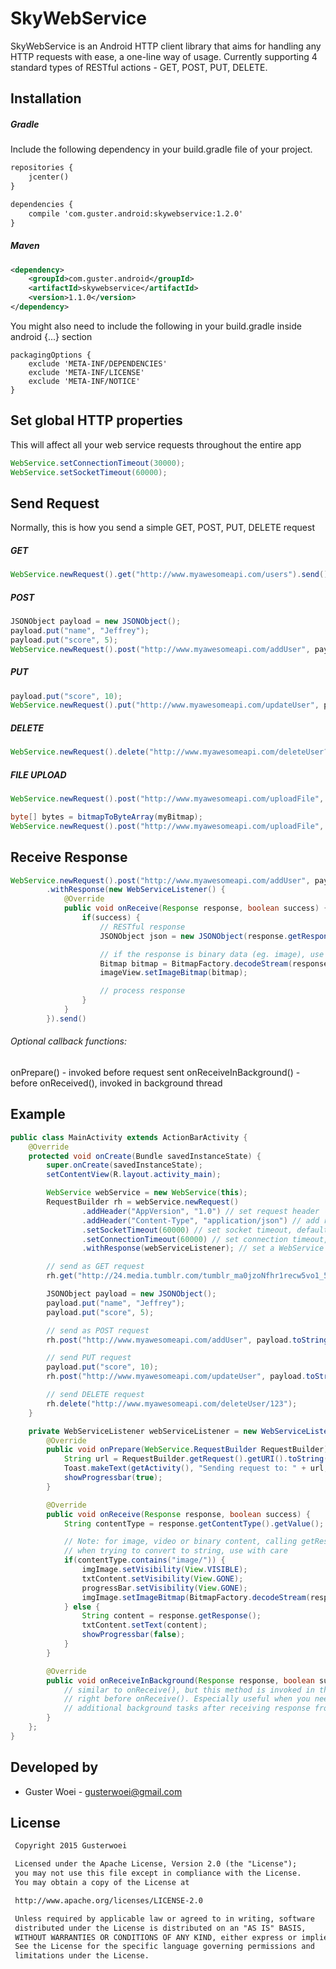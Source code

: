 # SkyWebService

SkyWebService is an Android HTTP client library that aims for handling any HTTP requests with ease,
a one-line way of usage. Currently supporting 4 standard types of RESTful actions - GET, POST, PUT, DELETE.

## Installation
##### Gradle
Include the following dependency in your build.gradle file of your project.

```xml
repositories {
    jcenter()
}

dependencies {
    compile 'com.guster.android:skywebservice:1.2.0'
}
```

##### Maven

```xml
<dependency>
    <groupId>com.guster.android</groupId>
    <artifactId>skywebservice</artifactId>
    <version>1.1.0</version>
</dependency>
```

You might also need to include the following in your build.gradle inside android {...} section

```
packagingOptions {
    exclude 'META-INF/DEPENDENCIES'
    exclude 'META-INF/LICENSE'
    exclude 'META-INF/NOTICE'
}
```

## Set global HTTP properties
This will affect all your web service requests throughout the entire app

```java
WebService.setConnectionTimeout(30000);
WebService.setSocketTimeout(60000);
```

## Send Request
Normally, this is how you send a simple GET, POST, PUT, DELETE request
##### GET

```java
WebService.newRequest().get("http://www.myawesomeapi.com/users").send();
```
##### POST

```java
JSONObject payload = new JSONObject();
payload.put("name", "Jeffrey");
payload.put("score", 5);
WebService.newRequest().post("http://www.myawesomeapi.com/addUser", payload.toString()).send();
```
##### PUT

```java
payload.put("score", 10);
WebService.newRequest().put("http://www.myawesomeapi.com/updateUser", payload.toString()).send();
```
##### DELETE

```java
WebService.newRequest().delete("http://www.myawesomeapi.com/deleteUser?userId=6").send();
```
##### FILE UPLOAD

```java
WebService.newRequest().post("http://www.myawesomeapi.com/uploadFile", "assignment.doc", new File("path_to_my_file").send();
```

```java
byte[] bytes = bitmapToByteArray(myBitmap);
WebService.newRequest().post("http://www.myawesomeapi.com/uploadFile", "myPhoto.png", byte[]).send();
```

## Receive Response

```java
WebService.newRequest().post("http://www.myawesomeapi.com/addUser", payload.toString())
        .withResponse(new WebServiceListener() {
            @Override
            public void onReceive(Response response, boolean success) {
                if(success) {
                    // RESTful response
                    JSONObject json = new JSONObject(response.getResponse());

                    // if the response is binary data (eg. image), use getRawResponse() instead
                    Bitmap bitmap = BitmapFactory.decodeStream(response.getRawResponse());
                    imageView.setImageBitmap(bitmap);

                    // process response
                }
            }
        }).send()
```
###### Optional callback functions:

onPrepare() - invoked before request sent
onReceiveInBackground() - before onReceived(), invoked in background thread



## Example

```java
public class MainActivity extends ActionBarActivity {
    @Override
    protected void onCreate(Bundle savedInstanceState) {
        super.onCreate(savedInstanceState);
        setContentView(R.layout.activity_main);

        WebService webService = new WebService(this);
        RequestBuilder rh = webService.newRequest()
                .addHeader("AppVersion", "1.0") // set request header
                .addHeader("Content-Type", "application/json") // add request header, default: "application/json"
                .setSocketTimeout(60000) // set socket timeout, default: 30000
                .setConnectionTimeout(60000) // set connection timeout, default: 30000
                .withResponse(webServiceListener); // set a WebService callback listener

        // send as GET request
        rh.get("http://24.media.tumblr.com/tumblr_ma0jzoNfhr1recw5vo1_500.jpg");

        JSONObject payload = new JSONObject();
        payload.put("name", "Jeffrey");
        payload.put("score", 5);

        // send as POST request
        rh.post("http://www.myawesomeapi.com/addUser", payload.toString());

        // send PUT request
        payload.put("score", 10);
        rh.post("http://www.myawesomeapi.com/updateUser", payload.toString());

        // send DELETE request
        rh.delete("http://www.myawesomeapi.com/deleteUser/123");
    }

    private WebServiceListener webServiceListener = new WebServiceListener() {
        @Override
        public void onPrepare(WebService.RequestBuilder RequestBuilder) {
            String url = RequestBuilder.getRequest().getURI().toString();
            Toast.makeText(getActivity(), "Sending request to: " + url, Toast.LENGTH_LONG).show();
            showProgressbar(true);
        }

        @Override
        public void onReceive(Response response, boolean success) {
            String contentType = response.getContentType().getValue();

            // Note: for image, video or binary content, calling getResponse() may cause OutOfMemoryException
            // when trying to convert to string, use with care
            if(contentType.contains("image/")) {
                imgImage.setVisibility(View.VISIBLE);
                txtContent.setVisibility(View.GONE);
                progressBar.setVisibility(View.GONE);
                imgImage.setImageBitmap(BitmapFactory.decodeStream(response.getRawResponse()));
            } else {
                String content = response.getResponse();
                txtContent.setText(content);
                showProgressbar(false);
            }
        }

        @Override
        public void onReceiveInBackground(Response response, boolean success) {
            // similar to onReceive(), but this method is invoked in the background thread
            // right before onReceive(). Especially useful when you need to perform
            // additional background tasks after receiving response from the server
        }
    };
}
```

## Developed by
* Guster Woei - <gusterwoei@gmail.com>

## License
```xml
 Copyright 2015 Gusterwoei

 Licensed under the Apache License, Version 2.0 (the "License");
 you may not use this file except in compliance with the License.
 You may obtain a copy of the License at

 http://www.apache.org/licenses/LICENSE-2.0

 Unless required by applicable law or agreed to in writing, software
 distributed under the License is distributed on an "AS IS" BASIS,
 WITHOUT WARRANTIES OR CONDITIONS OF ANY KIND, either express or implied.
 See the License for the specific language governing permissions and
 limitations under the License.
```
